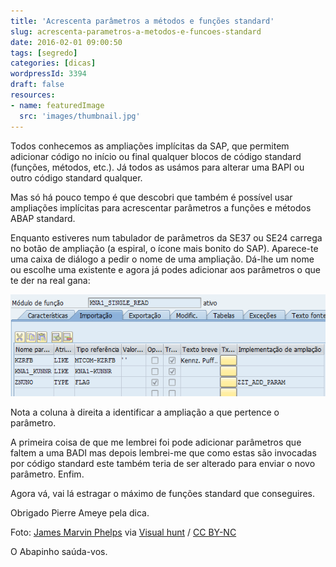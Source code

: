 ```yaml
---
title: 'Acrescenta parâmetros a métodos e funções standard'
slug: acrescenta-parametros-a-metodos-e-funcoes-standard
date: 2016-02-01 09:00:50
tags: [segredo]
categories: [dicas]
wordpressId: 3394
draft: false
resources:
- name: featuredImage
  src: 'images/thumbnail.jpg'
---
```

Todos conhecemos as ampliações implícitas da SAP, que permitem adicionar código no início ou final qualquer blocos de código standard (funções, métodos, etc.). Já todos as usámos para alterar uma BAPI ou outro código standard qualquer.

Mas só há pouco tempo é que descobri que também é possível usar ampliações implícitas para acrescentar parâmetros a funções e métodos ABAP standard.

<!--more-->

Enquanto estiveres num tabulador de parâmetros da SE37 ou SE24 carrega no botão de ampliação (a espiral, o ícone mais bonito do SAP). Aparece-te uma caixa de diálogo a pedir o nome de uma ampliação. Dá-lhe um nome ou escolhe uma existente e agora já podes adicionar aos parâmetros o que te der na real gana:

![param_extra_em_fm][1]

Nota a coluna à direita a identificar a ampliação a que pertence o parâmetro.

A primeira coisa de que me lembrei foi pode adicionar parâmetros que faltem a uma BADI mas depois lembrei-me que como estas são invocadas por código standard este também teria de ser alterado para enviar o novo parâmetro. Enfim.

Agora vá, vai lá estragar o máximo de funções standard que conseguires.

Obrigado Pierre Ameye pela dica.

Foto: [James Marvin Phelps][2] via [Visual hunt][3] / [CC BY-NC][4]

O Abapinho saúda-vos.

   [1]: images/param_extra_em_fm.png
   [2]: https://www.flickr.com/photos/mandj98/501413295/
   [3]: https://visualhunt.com
   [4]: https://creativecommons.org/licenses/by-nc/2.0/

